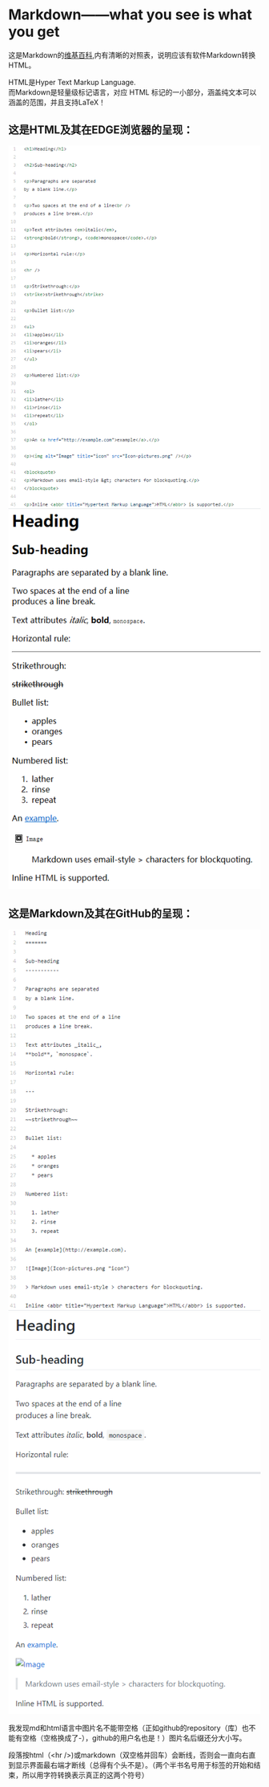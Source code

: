 Markdown——what you see is what you get
======================================

这是Markdown的[维基百科](https://en.wikipedia.org/wiki/Markdown),内有清晰的对照表，说明应该有软件Markdown转换HTML。

HTML是Hyper Text Markup Language.  
而Markdown是轻量级标记语言，对应 HTML 标记的一小部分，涵盖纯文本可以涵盖的范围，并且支持LaTeX！

这是HTML及其在EDGE浏览器的呈现：
-----------------------------

<div align = "center"><img src = "html.png"/></div>

<div align = "center"><img src = "html-on-edge.PNG"/></div>

这是Markdown及其在GitHub的呈现：
------------------------------

<div align = "center"><img src = "markdown.PNG"/></div>

<div align = "center"><img src = "markdown-on-github.png"/></div>

我发现md和html语言中图片名不能带空格（正如github的repository（库）也不能有空格（空格换成了-），github的用户名也是！）图片名后缀还分大小写。

段落按html（&lt;hr /&gt;)或markdown（双空格并回车）会断线，否则会一直向右直到显示界面最右端才断线（总得有个头不是）。（两个半书名号用于标签的开始和结束，所以用字符转换表示真正的这两个符号）
